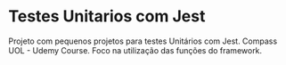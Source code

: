 # Testes Unitarios com Jest

Projeto com pequenos projetos para testes Unitários com Jest. Compass UOL - Udemy Course.
Foco na utilização das funções do framework.
